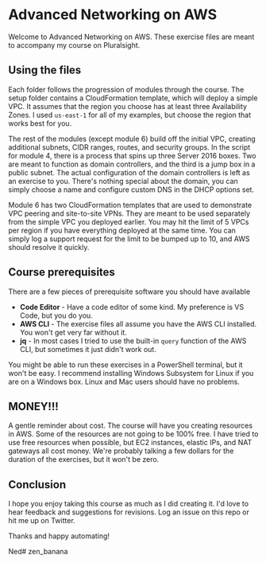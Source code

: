 # Advanced Networking on AWS

Welcome to Advanced Networking on AWS. These exercise files are meant to accompany my course on Pluralsight.

## Using the files

Each folder follows the progression of modules through the course. The setup folder contains a CloudFormation template, which will deploy a simple VPC. It assumes that the region you choose has at least three Availability Zones. I used `us-east-1` for all of my examples, but choose the region that works best for you.

The rest of the modules (except module 6) build off the initial VPC, creating additional subnets, CIDR ranges, routes, and security groups. In the script for module 4, there is a process that spins up three Server 2016 boxes. Two are meant to function as domain controllers, and the third is a jump box in a public subnet. The actual configuration of the domain controllers is left as an exercise to you. There's nothing special about the domain, you can simply choose a name and configure custom DNS in the DHCP options set.

Module 6 has two CloudFormation templates that are used to demonstrate VPC peering and site-to-site VPNs. They are meant to be used separately from the simple VPC you deployed earlier. You may hit the limit of 5 VPCs per region if you have everything deployed at the same time. You can simply log a support request for the limit to be bumped up to 10, and AWS should resolve it quickly.

## Course prerequisites

There are a few pieces of prerequisite software you should have available

* **Code Editor** - Have a code editor of some kind. My preference is VS Code, but you do you.
* **AWS CLI** - The exercise files all assume you have the AWS CLI installed. You won't get very far without it.
* **jq** - In most cases I tried to use the built-in `query` function of the AWS CLI, but sometimes it just didn't work out.

You might be able to run these exercises in a PowerShell terminal, but it won't be easy. I recommend installing Windows Subsystem for Linux if you are on a Windows box. Linux and Mac users should have no problems.

## MONEY!!!

A gentle reminder about cost. The course will have you creating resources in AWS. Some of the resources are not going to be 100% free. I have tried to use free resources when possible, but EC2 instances, elastic IPs, and NAT gateways all cost money. We're probably talking a few dollars for the duration of the exercises, but it won't be zero.

## Conclusion

I hope you enjoy taking this course as much as I did creating it. I'd love to hear feedback and suggestions for revisions. Log an issue on this repo or hit me up on Twitter.

Thanks and happy automating!

Ned#   z e n _ b a n a n a  
 
